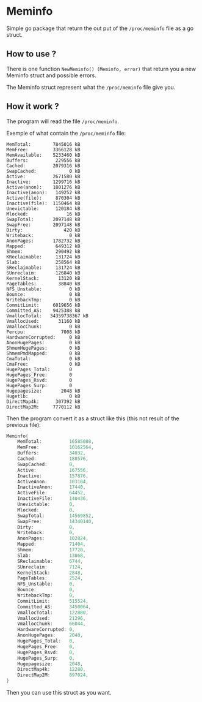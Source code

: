 # Meminfo

Simple go package that return the out put of the `/proc/meminfo` file as a go
struct.

## How to use ?

There is one function `NewMeminfo() (Meminfo, error)` that return you a new
Meminfo struct and possible errors.

The Meminfo struct represent what the `/proc/meminfo` file give you.

## How it work ?

The program will read the file `/proc/meminfo`.

Exemple of what contain the `/proc/meminfo` file:

```console
MemTotal:        7845016 kB
MemFree:         3366128 kB
MemAvailable:    5233460 kB
Buffers:          229556 kB
Cached:          2079316 kB
SwapCached:            0 kB
Active:          2671580 kB
Inactive:        1299716 kB
Active(anon):    1801276 kB
Inactive(anon):   149252 kB
Active(file):     870304 kB
Inactive(file):  1150464 kB
Unevictable:      120184 kB
Mlocked:              16 kB
SwapTotal:       2097148 kB
SwapFree:        2097148 kB
Dirty:               420 kB
Writeback:             0 kB
AnonPages:       1782732 kB
Mapped:           649312 kB
Shmem:            290492 kB
KReclaimable:     131724 kB
Slab:             258564 kB
SReclaimable:     131724 kB
SUnreclaim:       126840 kB
KernelStack:       13120 kB
PageTables:        38840 kB
NFS_Unstable:          0 kB
Bounce:                0 kB
WritebackTmp:          0 kB
CommitLimit:     6019656 kB
Committed_AS:    9425388 kB
VmallocTotal:   34359738367 kB
VmallocUsed:       31160 kB
VmallocChunk:          0 kB
Percpu:             7008 kB
HardwareCorrupted:     0 kB
AnonHugePages:         0 kB
ShmemHugePages:        0 kB
ShmemPmdMapped:        0 kB
CmaTotal:              0 kB
CmaFree:               0 kB
HugePages_Total:       0
HugePages_Free:        0
HugePages_Rsvd:        0
HugePages_Surp:        0
Hugepagesize:       2048 kB
Hugetlb:               0 kB
DirectMap4k:      307392 kB
DirectMap2M:     7770112 kB
```

Then the program convert it as a struct like this (this not result of the
previous file):

```go
Meminfo{
    MemTotal:          16585088,
    MemFree:           10162564,
    Buffers:           34032,
    Cached:            188576,
    SwapCached:        0,
    Active:            167556,
    Inactive:          157876,
    ActiveAnon:        103104,
    InactiveAnon:      17440,
    ActiveFile:        64452,
    InactiveFile:      140436,
    Unevictable:       0,
    Mlocked:           0,
    SwapTotal:         14569852,
    SwapFree:          14340140,
    Dirty:             0,
    Writeback:         0,
    AnonPages:         102824,
    Mapped:            71404,
    Shmem:             17720,
    Slab:              13868,
    SReclaimable:      6744,
    SUnreclaim:        7124,
    KernelStack:       2848,
    PageTables:        2524,
    NFS_Unstable:      0,
    Bounce:            0,
    WritebackTmp:      0,
    CommitLimit:       515524,
    Committed_AS:      3450064,
    VmallocTotal:      122880,
    VmallocUsed:       21296,
    VmallocChunk:      66044,
    HardwareCorrupted: 0,
    AnonHugePages:     2048,
    HugePages_Total:   0,
    HugePages_Free:    0,
    HugePages_Rsvd:    0,
    HugePages_Surp:    0,
    Hugepagesize:      2048,
    DirectMap4k:       12280,
    DirectMap2M:       897024,
}
```

Then you can use this struct as you want.

